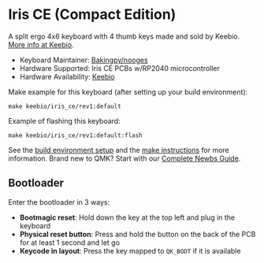 # Iris CE (Compact Edition)

A split ergo 4x6 keyboard with 4 thumb keys made and sold by Keebio. [More info at Keebio](https://keeb.io).

* Keyboard Maintainer: [Bakingpy/nooges](https://github.com/nooges)
* Hardware Supported: Iris CE PCBs w/RP2040 microcontroller
* Hardware Availability: [Keebio](https://keeb.io)

Make example for this keyboard (after setting up your build environment):

    make keebio/iris_ce/rev1:default

Example of flashing this keyboard:

    make keebio/iris_ce/rev1:default:flash

See the [build environment setup](https://docs.qmk.fm/#/getting_started_build_tools) and the [make instructions](https://docs.qmk.fm/#/getting_started_make_guide) for more information. Brand new to QMK? Start with our [Complete Newbs Guide](https://docs.qmk.fm/#/newbs).

## Bootloader

Enter the bootloader in 3 ways:

* **Bootmagic reset**: Hold down the key at the top left and plug in the keyboard
* **Physical reset button**: Press and hold the button on the back of the PCB for at least 1 second and let go
* **Keycode in layout**: Press the key mapped to `QK_BOOT` if it is available
